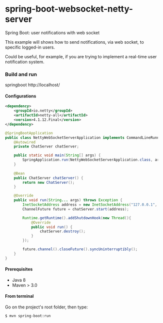 # spring-boot-websocket-netty-server
Spring Boot: user notifications with web socket

This example will shows how to send notifications, via web socket, to specific logged-in users.

Could be useful, for example, if you are trying to implement a real-time user notification system.

### Build and run
springboot   http://localhost/

#### Configurations
```xml
<dependency>
	<groupId>io.netty</groupId>
	<artifactId>netty-all</artifactId>
	<version>4.1.12.Final</version>
</dependency>
```
```java
@SpringBootApplication
public class NettyWebSocketServerApplication implements CommandLineRunner{
	@Autowired
	private ChatServer chatServer;

    public static void main(String[] args) {
        SpringApplication.run(NettyWebSocketServerApplication.class, args);
    }
    
    @Bean
    public ChatServer chatServer() {
    	return new ChatServer();
    }

	@Override
	public void run(String... args) throws Exception {
		InetSocketAddress address = new InetSocketAddress("127.0.0.1", 9090);
		ChannelFuture future = chatServer.start(address);

		Runtime.getRuntime().addShutdownHook(new Thread(){
			@Override
			public void run() {
				chatServer.destroy();
			}
		});

		future.channel().closeFuture().syncUninterruptibly();
	}
}
```

#### Prerequisites

- Java 8
- Maven > 3.0

#### From terminal

Go on the project's root folder, then type:

    $ mvn spring-boot:run
